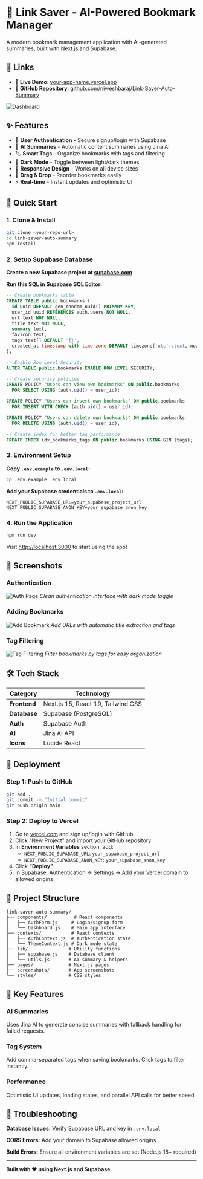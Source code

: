 # 🔖 Link Saver - AI-Powered Bookmark Manager

A modern bookmark management application with AI-generated summaries, built with Next.js and Supabase.

## 🔗 Links

- **🚀 Live Demo**: [your-app-name.vercel.app](https://your-app-name.vercel.app)
- **📂 GitHub Repository**: [github.com/niweshbaraj/Link-Saver-Auto-Summary](https://github.com/niweshbaraj/Link-Saver-Auto-Summary)

![Dashboard](screenshots/dashboard-with-bookmarks-plus-drag-drop.png)

## ✨ Features

- 🔐 **User Authentication** - Secure signup/login with Supabase
- 🤖 **AI Summaries** - Automatic content summaries using Jina AI
- 🏷️ **Smart Tags** - Organize bookmarks with tags and filtering
- 🎨 **Dark Mode** - Toggle between light/dark themes
- 📱 **Responsive Design** - Works on all device sizes
- 🔄 **Drag & Drop** - Reorder bookmarks easily
- ⚡ **Real-time** - Instant updates and optimistic UI

## 🚀 Quick Start

### 1. Clone & Install
```bash
git clone <your-repo-url>
cd link-saver-auto-summary
npm install
```

### 2. Setup Supabase Database

**Create a new Supabase project at [supabase.com](https://supabase.com)**

**Run this SQL in Supabase SQL Editor:**
```sql
-- Create bookmarks table
CREATE TABLE public.bookmarks (
  id uuid DEFAULT gen_random_uuid() PRIMARY KEY,
  user_id uuid REFERENCES auth.users NOT NULL,
  url text NOT NULL,
  title text NOT NULL,
  summary text,
  favicon text,
  tags text[] DEFAULT '{}',
  created_at timestamp with time zone DEFAULT timezone('utc'::text, now()) NOT NULL
);

-- Enable Row Level Security
ALTER TABLE public.bookmarks ENABLE ROW LEVEL SECURITY;

-- Create security policies
CREATE POLICY "Users can view own bookmarks" ON public.bookmarks
  FOR SELECT USING (auth.uid() = user_id);

CREATE POLICY "Users can insert own bookmarks" ON public.bookmarks
  FOR INSERT WITH CHECK (auth.uid() = user_id);

CREATE POLICY "Users can delete own bookmarks" ON public.bookmarks
  FOR DELETE USING (auth.uid() = user_id);

-- Create index for better tag performance
CREATE INDEX idx_bookmarks_tags ON public.bookmarks USING GIN (tags);
```

### 3. Environment Setup

**Copy `.env.example` to `.env.local`:**
```bash
cp .env.example .env.local
```

**Add your Supabase credentials to `.env.local`:**
```env
NEXT_PUBLIC_SUPABASE_URL=your_supabase_project_url
NEXT_PUBLIC_SUPABASE_ANON_KEY=your_supabase_anon_key
```

### 4. Run the Application
```bash
npm run dev
```

Visit [http://localhost:3000](http://localhost:3000) to start using the app!

## 📱 Screenshots

### Authentication
![Auth Page](screenshots/auth-page.png)
*Clean authentication interface with dark mode toggle*

### Adding Bookmarks
![Add Bookmark](screenshots/add-bookmark.png)
*Add URLs with automatic title extraction and tags*

### Tag Filtering
![Tag Filtering](screenshots/tag-filtering.png)
*Filter bookmarks by tags for easy organization*

## 🛠️ Tech Stack

| Category | Technology |
|----------|------------|
| **Frontend** | Next.js 15, React 19, Tailwind CSS |
| **Database** | Supabase (PostgreSQL) |
| **Auth** | Supabase Auth |
| **AI** | Jina AI API |
| **Icons** | Lucide React |

## 🚀 Deployment

### Step 1: Push to GitHub
```bash
git add .
git commit -m "Initial commit"
git push origin main
```

### Step 2: Deploy to Vercel
1. Go to [vercel.com](https://vercel.com) and sign up/login with GitHub
2. Click "New Project" and import your GitHub repository
3. In **Environment Variables** section, add:
   - `NEXT_PUBLIC_SUPABASE_URL`: `your_supabase_project_url`
   - `NEXT_PUBLIC_SUPABASE_ANON_KEY`: `your_supabase_anon_key`
4. Click **"Deploy"**
5. In Supabase: Authentication → Settings → Add your Vercel domain to allowed origins

## 📂 Project Structure

```
link-saver-auto-summary/
├── components/          # React components
│   ├── AuthForm.js     # Login/signup form
│   └── Dashboard.js    # Main app interface
├── contexts/           # React contexts
│   ├── AuthContext.js  # Authentication state
│   └── ThemeContext.js # Dark mode state
├── lib/               # Utility functions
│   ├── supabase.js    # Database client
│   └── utils.js       # AI summary & helpers
├── pages/             # Next.js pages
├── screenshots/       # App screenshots
└── styles/            # CSS styles
```

## 🔧 Key Features

### AI Summaries
Uses Jina AI to generate concise summaries with fallback handling for failed requests.

### Tag System
Add comma-separated tags when saving bookmarks. Click tags to filter instantly.

### Performance
Optimistic UI updates, loading states, and parallel API calls for better speed.

## 🐛 Troubleshooting

**Database Issues:** Verify Supabase URL and key in `.env.local`

**CORS Errors:** Add your domain to Supabase allowed origins

**Build Errors:** Ensure all environment variables are set (Node.js 18+ required)

---

**Built with ❤️ using Next.js and Supabase**
